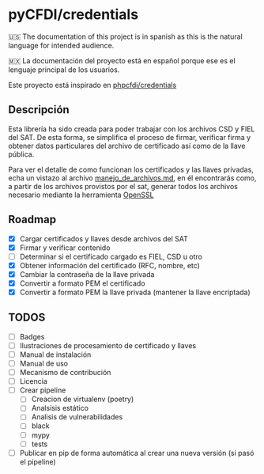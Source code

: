 # pyCFDI/credentials
:us: The documentation of this project is in spanish as this is the natural language for intended audience.

:mexico: La documentación del proyecto está en español porque ese es el lenguaje principal de los usuarios.

Este proyecto está inspirado en [phpcfdi/credentials](https://github.com/phpcfdi/credentials/)

## Descripción
Esta librería ha sido creada para poder trabajar con los archivos CSD y FIEL del SAT. De esta forma, se simplifica el proceso de firmar, verificar firma y obtener datos particulares del archivo de certificado así como de la llave pública.

Para ver el detalle de como funcionan los certificados y las llaves privadas, echa un vistazo al archivo [manejo_de_archivos.md](doc/manejo_de_archivos.md), en él encontrarás como, a partir de los archivos provistos por el sat, generar todos los archivos necesario mediante la herramienta [OpenSSL](openssl.org)

## Roadmap
- [x] Cargar certificados y llaves desde archivos del SAT
- [x] Firmar y verificar contenido
- [ ] Determinar si el certificado cargado es FIEL, CSD u otro
- [x] Obtener información del certificado (RFC, nombre, etc)
- [x] Cambiar la contraseña de la llave privada
- [x] Convertir a formato PEM el certificado
- [x] Convertir a formato PEM la llave privada (mantener la llave encriptada)

## TODOS
- [ ] Badges
- [ ] Ilustraciones de procesamiento de certificado y llaves
- [ ] Manual de instalación
- [ ] Manual de uso
- [ ] Mecanismo de contribución
- [ ] Licencia
- [ ] Crear pipeline
  - [ ] Creacion de virtualenv (poetry)
  - [ ] Analsisis estático
  - [ ] Analisis de vulnerabilidades
  - [ ] black
  - [ ] mypy
  - [ ] tests
- [ ] Publicar en pip de forma automática al crear una nueva versión (si pasó el pipeline)
